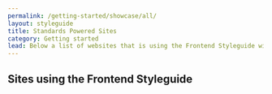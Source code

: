 ```yaml
---
permalink: /getting-started/showcase/all/
layout: styleguide
title: Standards Powered Sites
category: Getting started
lead: Below a list of websites that is using the Frontend Styleguide will be shown. However since the Frontend Styleguide is still under development, there are no sites yet depending on the Stylegudie.
---
```

## Sites using the Frontend Styleguide
<!--{{ site.data.standards-sites.decoded | newline_to_br | split: '<br />' | where_exp: 'line', 'line contains "- ["' | join: '<br />' | markdownify | absolutify_links: site.data.standards-sites.html_url }} -->
